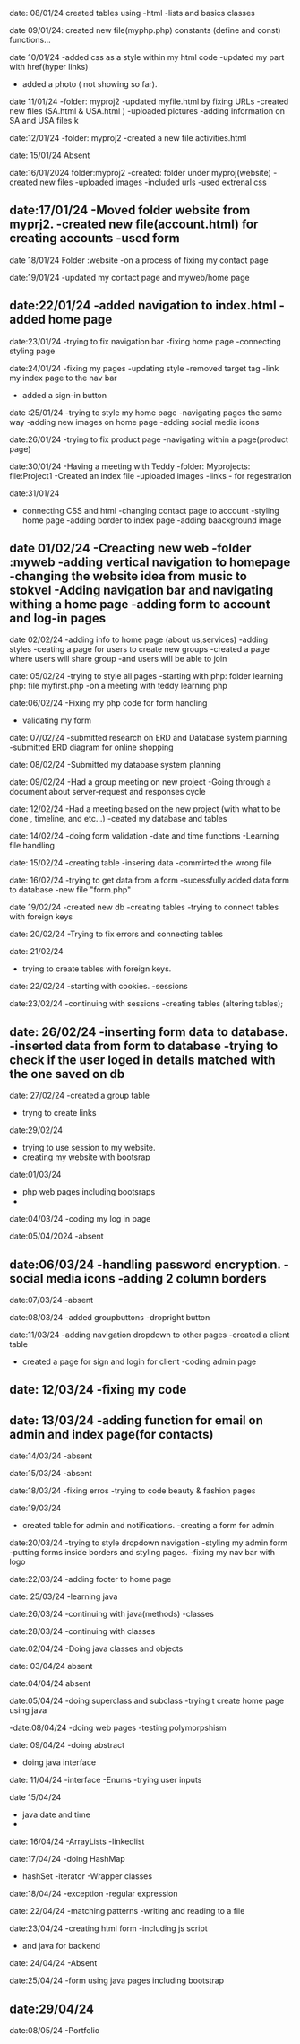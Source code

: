 date: 08/01/24
created tables using -html
-lists and basics classes

date 09/01/24: created new file(myphp.php)
constants (define and const)
functions...

date 10/01/24
-added css as a style within my html code 
-updated my <!--div--> part with href(hyper links)
- added a photo ( not showing so far).

date 11/01/24
-folder: myproj2
-updated myfile.html by fixing URLs
-created new files (SA.html & USA.html )
-uploaded pictures 
-adding information on SA and USA files k

date:12/01/24
-folder: myproj2
-created a new file activities.html 


date: 15/01/24
    Absent 

date:16/01/2024
folder:myproj2
    -created: folder under myproj(website)
            -created new files
            -uploaded images
            -included urls
            -used extrenal css 

date:17/01/24
-Moved folder website from myprj2.
-created new file(account.html) for creating accounts
-used form
-

date 18/01/24
Folder :website
-on a process of fixing my contact page

date:19/01/24
-updated my contact page and myweb/home page

date:22/01/24
-added navigation to index.html
-added home page
-

date:23/01/24
-trying to fix navigation bar
-fixing home page
-connecting styling page

date:24/01/24
-fixing my pages
-updating style
-removed target tag
-link my index page to the nav bar
- added a sign-in button

date :25/01/24
-trying to style my home page
-navigating pages the same way
-adding new images on home page
-adding social media icons

date:26/01/24
-trying to fix product page
-navigating within a page(product page)


date:30/01/24
-Having a meeting with Teddy
-folder: Myprojects:
         file:Project1
-Created an index file
-uploaded images
-links - for regestration

date:31/01/24
- connecting CSS and html
-changing contact page to account
-styling home page
-adding border to index page
-adding baackground image


date 01/02/24
-Creacting new web
-folder :myweb
-adding vertical navigation to homepage
-changing the website idea from music to stokvel
-Adding navigation bar and navigating withing a home page
-adding form to account and log-in pages 
-

date 02/02/24
-adding info to home page (about us,services)
-adding styles
-ceating a page for users to create new groups
-created a page where users will share group
-and users will be able to join

date: 05/02/24
-trying to style all pages
-starting with php: folder learning php: file myfirst.php
-on a meeting with teddy learning php

date:06/02/24
-Fixing my php code for form handling
- validating my form 

date: 07/02/24
-submitted research on ERD and Database system planning
-submitted ERD diagram for online shopping 

date: 08/02/24
-Submitted my database system planning 

date: 09/02/24
-Had a group meeting on new project
-Going through a document about server-request and responses cycle

date: 12/02/24
-Had a meeting based on the new project (with what to be done , timeline, and etc...)
-ceated my database and tables

date: 14/02/24
-doing form validation 
-date and time functions
-Learning file handling

date: 15/02/24
-creating table
-insering data 
-commirted the wrong file

date: 16/02/24
-trying to get data from a form
-sucessfully added data form to database
-new file "form.php"

date 19/02/24
-created new db
-creating tables
-trying to connect tables with foreign keys

date: 20/02/24
-Trying to fix errors and connecting tables 

date: 21/02/24
- trying to create tables with foreign keys.

date: 22/02/24
-starting with cookies.
-sessions

date:23/02/24
-continuing with sessions
-creating tables (altering tables);

date: 26/02/24
-inserting form data to database.
-inserted data from form to database
-trying to check if the user loged in details matched with the one saved on db
-

date: 27/02/24
-created a group table
- tryng to create links 

date:29/02/24
- trying to use session to my website.
- creating my website with bootsrap

date:01/03/24
- php web pages including bootsraps
-

date:04/03/24
-coding my log in page

date:05/04/2024
-absent

date:06/03/24
-handling password encryption.
-social media icons
-adding 2 column borders
-

date:07/03/24
-absent

date:08/03/24
-added groupbuttons
-dropright button 

date:11/03/24
-adding navigation dropdown to other pages
-created a client table
- created a page for sign and login for client 
-coding admin page 

date: 12/03/24
-fixing my code
-
date: 13/03/24
-adding function for email on admin and index page(for contacts)
-

date:14/03/24
-absent

date:15/03/24
-absent

date:18/03/24
-fixing erros
-trying to code beauty & fashion pages

date:19/03/24
- created table for admin and notifications.
-creating a form for admin

date:20/03/24
-trying to style dropdown navigation
-styling my admin form
-putting forms inside borders and styling pages.
-fixing my nav bar with logo

date:22/03/24
-adding footer to home page

date: 25/03/24
-learning java 

date:26/03/24
-continuing with java(methods)
-classes

date:28/03/24
-continuing with classes

date:02/04/24
-Doing java classes and objects

date: 03/04/24
absent

date:04/04/24
absent

date:05/04/24
-doing superclass and subclass
-trying t create home page using java

-date:08/04/24
-doing web pages
-testing polymorpshism


date: 09/04/24
-doing abstract 
- doing java interface

date: 11/04/24
-interface
-Enums
-trying user inputs

date 15/04/24
- java date and time
-

date: 16/04/24
-ArrayLists
-linkedlist

date:17/04/24
-doing HashMap
- hashSet
-iterator
-Wrapper classes 

date:18/04/24
-exception
-regular expression

date: 22/04/24
-matching patterns
-writing and reading to a file

date:23/04/24
-creating html form
-including js script
- and java for backend

date: 24/04/24
-Absent

date:25/04/24
-form using java pages including bootstrap

date:29/04/24
-


date:08/05/24
-Portfolio
